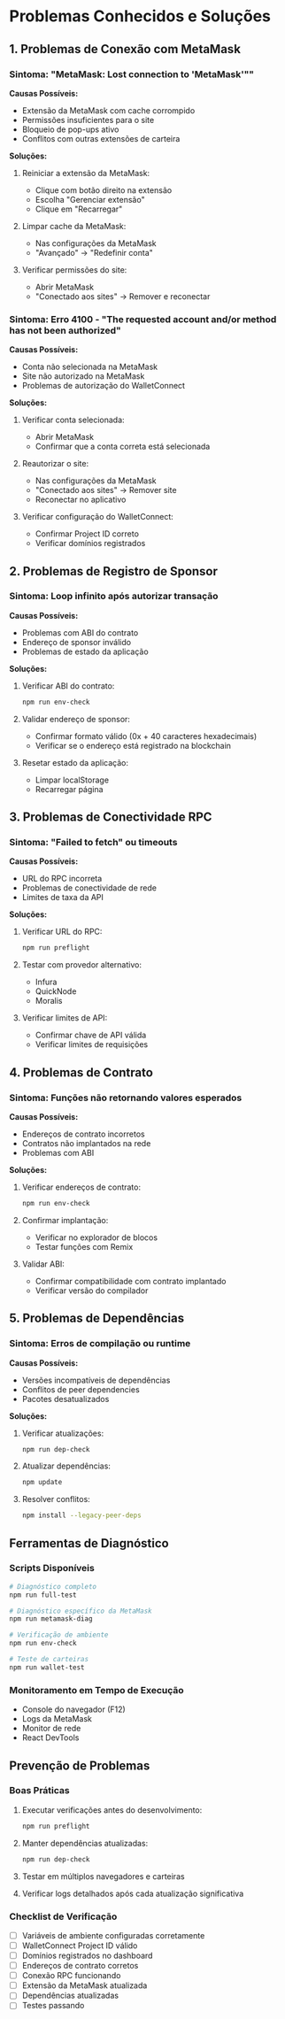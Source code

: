 # Problemas Conhecidos e Soluções

## 1. Problemas de Conexão com MetaMask

### Sintoma: "MetaMask: Lost connection to 'MetaMask'""
**Causas Possíveis:**
- Extensão da MetaMask com cache corrompido
- Permissões insuficientes para o site
- Bloqueio de pop-ups ativo
- Conflitos com outras extensões de carteira

**Soluções:**
1. Reiniciar a extensão da MetaMask:
   - Clique com botão direito na extensão
   - Escolha "Gerenciar extensão"
   - Clique em "Recarregar"

2. Limpar cache da MetaMask:
   - Nas configurações da MetaMask
   - "Avançado" → "Redefinir conta"

3. Verificar permissões do site:
   - Abrir MetaMask
   - "Conectado aos sites" → Remover e reconectar

### Sintoma: Erro 4100 - "The requested account and/or method has not been authorized"
**Causas Possíveis:**
- Conta não selecionada na MetaMask
- Site não autorizado na MetaMask
- Problemas de autorização do WalletConnect

**Soluções:**
1. Verificar conta selecionada:
   - Abrir MetaMask
   - Confirmar que a conta correta está selecionada

2. Reautorizar o site:
   - Nas configurações da MetaMask
   - "Conectado aos sites" → Remover site
   - Reconectar no aplicativo

3. Verificar configuração do WalletConnect:
   - Confirmar Project ID correto
   - Verificar domínios registrados

## 2. Problemas de Registro de Sponsor

### Sintoma: Loop infinito após autorizar transação
**Causas Possíveis:**
- Problemas com ABI do contrato
- Endereço de sponsor inválido
- Problemas de estado da aplicação

**Soluções:**
1. Verificar ABI do contrato:
   ```bash
   npm run env-check
   ```

2. Validar endereço de sponsor:
   - Confirmar formato válido (0x + 40 caracteres hexadecimais)
   - Verificar se o endereço está registrado na blockchain

3. Resetar estado da aplicação:
   - Limpar localStorage
   - Recarregar página

## 3. Problemas de Conectividade RPC

### Sintoma: "Failed to fetch" ou timeouts
**Causas Possíveis:**
- URL do RPC incorreta
- Problemas de conectividade de rede
- Limites de taxa da API

**Soluções:**
1. Verificar URL do RPC:
   ```bash
   npm run preflight
   ```

2. Testar com provedor alternativo:
   - Infura
   - QuickNode
   - Moralis

3. Verificar limites de API:
   - Confirmar chave de API válida
   - Verificar limites de requisições

## 4. Problemas de Contrato

### Sintoma: Funções não retornando valores esperados
**Causas Possíveis:**
- Endereços de contrato incorretos
- Contratos não implantados na rede
- Problemas com ABI

**Soluções:**
1. Verificar endereços de contrato:
   ```bash
   npm run env-check
   ```

2. Confirmar implantação:
   - Verificar no explorador de blocos
   - Testar funções com Remix

3. Validar ABI:
   - Confirmar compatibilidade com contrato implantado
   - Verificar versão do compilador

## 5. Problemas de Dependências

### Sintoma: Erros de compilação ou runtime
**Causas Possíveis:**
- Versões incompatíveis de dependências
- Conflitos de peer dependencies
- Pacotes desatualizados

**Soluções:**
1. Verificar atualizações:
   ```bash
   npm run dep-check
   ```

2. Atualizar dependências:
   ```bash
   npm update
   ```

3. Resolver conflitos:
   ```bash
   npm install --legacy-peer-deps
   ```

## Ferramentas de Diagnóstico

### Scripts Disponíveis
```bash
# Diagnóstico completo
npm run full-test

# Diagnóstico específico da MetaMask
npm run metamask-diag

# Verificação de ambiente
npm run env-check

# Teste de carteiras
npm run wallet-test
```

### Monitoramento em Tempo de Execução
- Console do navegador (F12)
- Logs da MetaMask
- Monitor de rede
- React DevTools

## Prevenção de Problemas

### Boas Práticas
1. Executar verificações antes do desenvolvimento:
   ```bash
   npm run preflight
   ```

2. Manter dependências atualizadas:
   ```bash
   npm run dep-check
   ```

3. Testar em múltiplos navegadores e carteiras

4. Verificar logs detalhados após cada atualização significativa

### Checklist de Verificação
- [ ] Variáveis de ambiente configuradas corretamente
- [ ] WalletConnect Project ID válido
- [ ] Domínios registrados no dashboard
- [ ] Endereços de contrato corretos
- [ ] Conexão RPC funcionando
- [ ] Extensão da MetaMask atualizada
- [ ] Dependências atualizadas
- [ ] Testes passando